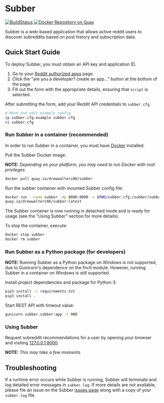 # Subber

[![BuildStatus](https://travis-ci.org/drewwalters96/subber.svg?branch=master)](
https://travis-ci.org/drewwalters96/subber)
[![Docker Repository on
Quay](https://quay.io/repository/drewwalters96/subber/status "Docker Repository
on Quay")](https://quay.io/repository/drewwalters96/subber)

Subber is a web-based application that allows active reddit users to discover
subreddits based on post history and subscription data.

## Quick Start Guide

To deploy Subber, you must obtain an API key and application ID.

1. Go to your [Reddit authorized apps](https://www.reddit.com/prefs/apps/)
   page.
2. Click the "are you a developer? create an app..." button at the bottom of the
   page.
3. Fill out the form with the appropriate details, ensuring that `script` is
   selected.

After submitting the form, add your Reddit API credentials to `subber.cfg`.

```bash
# Move and edit example config
cp subber.cfg.example subber.cfg
vi subber.cfg
```

### Run Subber in a container (recommended)

In order to run Subber in a container, you must have
[Docker](https://www.docker.com/get-docker) installed.

Pull the Subber Docker image:

**NOTE:** *Depending on your platform, you may need to run Docker with root
privileges.*

```bash
docker pull quay.io/drewwalters96/subber
```

Run the subber container with mounted Subber config file:

```bash
docker run --name subber -dp 8000:8000 -v $PWD/subber.cfg:/subber/subber.cfg \
quay.io/drewwalters96/subber:latest
```

The Subber container is now running in detached mode and is ready for usage
(see the "Using Subber" section for more details).

To stop the container, execute:

```bash
docker stop subber
docker rm subber
```

### Run Subber as a Python package (for developers)

**NOTE:** Running Subber as a Python package on Windows is not supported,
due to Gunicorn's dependence on the fnctl module. However, running Subber
in a container on Windows is still supported. 

Install project dependencies and package for Python 3:

```bash
pip3 install -r requirements.txt
pip3 install .
```

Start REST API with timeout value:

```bash
gunicorn subber.subber:app -t 900
```

### Using Subber

Request subreddit recommendations for a user by opening your browser and
visiting [127.0.0.1:8000](http://127.0.0.1:8000).

**NOTE:** *This may take a few moments.*

## Troubleshooting

If a runtime error occurs while Subber is running, Subber will terminate and
log detailed error messages in `subber.log`. If more details are not available,
please file an issue on the Subber
[issues page](https://github.com/drewwalters96/subber/issues) along with a copy
of your `subber.log` file.
